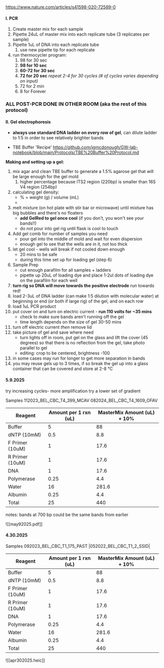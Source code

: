 https://www.nature.com/articles/s41598-020-72589-0
#### I. PCR
1. Create master mix for each sample
2. Pipette 24uL of master mix into each replicate tube (3 replicates per sample)
3. Pipette 1uL of DNA into each replicate tube
	1. use new pipette tip for each replicate
4. run thermocycler program:
	1. 98 for 30 sec
	2. **98 for 10 sec**
	3. **60-72 for 30 sec**
	4. **72 for 20 sec** 
	*repeat 2-4 for 30 cycles (# of cycles varies depending on input)*
	5. 72 for 2 min
	6. 8 for Forever
	
### **ALL POST-PCR DONE IN OTHER ROOM (aka the rest of this protocol)**

#### II. Gel electrophoresis
- **always use standard DNA ladder on every row of gel**, can dilute ladder to 1:5 in order to see relatively brighter bands

- TBE Buffer 'Recipe' https://github.com/jgmcdonough/GW-lab-notebook/blob/main/Protocols/TBE%20Buffer%20Protocol.md

**Making and setting up a gel:**
1. mix agar and clean TBE buffer to generate a 1.5% agarose gel that will be large enough for the gel mold
	1. higher percentage because ITS2 region (220bp) is smaller than 16S V4 region (254bp)
2. calculating gel density:
	- % = weight (g) / volume (mL)
	- 
3. melt mixture (on hot plate with stir bar or microwave) until mixture has big bubbles and there's no floaters
	-  **add GelRed to gel once cool** (if you don't, you won't see your bands!!)
	- do not pour into gel rig until flask is cool to touch
4. Add gel comb for number of samples you need
	- pour gel into the middle of mold and wait for even dispersion
	- enough gel to see that the wells are in it, not too thick
5. let gel cool - wells will break if not cooled down enough
	- 20 mins to be safe
	- during this time set up for loading gel (step 6)
6. Sample Prep
	- cut enough parafilm for all samples + ladders
	- pipette up 20uL of loading dye and place 1-2ul dots of loading dye on the parafilm for each well
7. **turn rig so DNA will move towards the positive electrode** run towards red!
8. load 2-3uL of DNA ladder (can make 1:5 dilution with molecular water) at beginning or end (or both if large rig) of the gel, and on each row
9. load 1uL PCR product 
10. put cover on and turn on electric current - **run 110 volts for ~35 mins**
	- check to make sure bands aren't running off the gel
	- time length depends on the size of gel 30-50 mins 
11. turn off electric current *then* remove lid
12. take picture of gel and save where need
	- turn lights off in room, put gel on the glass and lift the cover (45 degrees) so that there is no reflection from the gel, take photo parallel to gel 
	- editing: crop to be centered, brightness -100
13. in some cases may run for longer to get more separation in bands 
14. you may reuse gels up to 3 times, if so break the gel up into a glass container that can be covered and store at 2-8 °C
#### 5.9.2025
try increasing cycles- more amplification
try a lower set of gradient 

Samples
112023_BEL_CBC_T4_399_MCAV
082024_BEL_CBC_T4_1609_OFAV

| Reagent         | Amount per 1 rxn (uL) | MasterMix Amount (uL) + 10% |
| --------------- | --------------------- | --------------------------- |
| Buffer          | 5                     | 88                          |
| dNTP (10mM)     | 0.5                   | 8.8                         |
| F Primer (10uM) | 1                     | 17.6                        |
| R Primer (10uM) | 1                     | 17.6                        |
| DNA             | 1                     | 17.6                        |
| Polymerase      | 0.25                  | 4.4                         |
| Water           | 16                    | 281.6                       |
| Albumin         | 0.25                  | 4.4                         |
| Total           | 25                    | 440                         |

notes: bands at 700 bp could be the same bands from earlier

![[may92025.pdf]]
#### 4.30.2025
Samples
092023_BEL_CBC_T1_175_PAST
|052022_BEL_CBC_T1_2_SSID|


| Reagent         | Amount per 1 rxn (uL) | MasterMix Amount (uL) + 10% |
| --------------- | --------------------- | --------------------------- |
| Buffer          | 5                     | 88                          |
| dNTP (10mM)     | 0.5                   | 8.8                         |
| F Primer (10uM) | 1                     | 17.6                        |
| R Primer (10uM) | 1                     | 17.6                        |
| DNA             | 1                     | 17.6                        |
| Polymerase      | 0.25                  | 4.4                         |
| Water           | 16                    | 281.6                       |
| Albumin         | 0.25                  | 4.4                         |
| Total           | 25                    | 440                         |
![[apr302025.heic]]